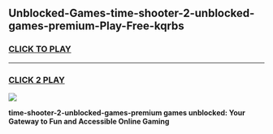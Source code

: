 
## Unblocked-Games-time-shooter-2-unblocked-games-premium-Play-Free-kqrbs
<h3>
<a href="https://premium76.site?title=time-shooter-2-unblocked-games-premium&ref=10A">CLICK TO PLAY</a></h3>
<hr>

<h3>
<a href="https://premium76.site?title=time-shooter-2-unblocked-games-premium&ref=10A">CLICK 2 PLAY</a>
  
</h3>

<a href="https://premium76.site?title=time-shooter-2-unblocked-games-premium&ref=10A"><img src="https://clearcache.store/games.png"></a>


**time-shooter-2-unblocked-games-premium games unblocked: Your Gateway to Fun and Accessible Online Gaming**
